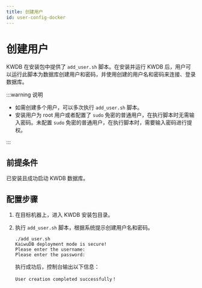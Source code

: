 ```yaml
---
title: 创建用户
id: user-config-docker
---
```


# 创建用户

KWDB 在安装包中提供了 `add_user.sh` 脚本。在安装并运行 KWDB 后，用户可以运行此脚本为数据库创建用户和密码，并使用创建的用户名和密码来连接、登录数据库。

:::warning 说明

- 如需创建多个用户，可以多次执行 `add_user.sh` 脚本。
- 安装用户为 root 用户或者配置了 `sudo` 免密的普通用户，在执行脚本时无需输入密码。未配置 `sudo` 免密的普通用户，在执行脚本时，需要输入密码进行提权。

:::

## 前提条件

已安装且成功启动 KWDB 数据库。

## 配置步骤

1. 在目标机器上，进入 KWDB 安装包目录。

2. 执行 `add_user.sh` 脚本，根据系统提示创建用户名和密码。

    ```shell
    ./add_user.sh
    KaiwuDB deployment mode is secure!
    Please enter the username:
    Please enter the password:
    ```

    执行成功后，控制台输出以下信息：

    ```shell
    User creation completed successfully！
    ```
